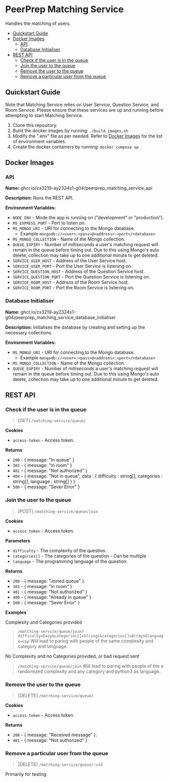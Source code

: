 # PeerPrep Matching Service

Handles the matching of users.

- [Quickstart Guide](#quickstart-guide)
- [Docker Images](#docker-images)
  - [API](#api)
  - [Database Initialiser](#database-initialiser)
- [REST API](#rest-api)
  - [Check if the user is in the queue](#check-if-the-user-is-in-the-queue)
  - [Join the user to the queue](#join-the-user-to-the-queue)
  - [Remove the user to the queue](#remove-the-user-to-the-queue)
  - [Remove a particular user from the queue](#remove-a-particular-user-from-the-queue)

## Quickstart Guide

Note that Matching Service relies on User Service, Question Service, and Room Service. Please ensure that these services are up and running before attempting to start Matching Service.

1. Clone this repository.
2. Build the docker images by running: `./build_images.sh`
3. Modify the ".env" file as per needed. Refer to [Docker Images](#docker-images) for the list of environment variables.
4. Create the docker containers by running: `docker compose up`

## Docker Images

### API

**Name:** ghcr.io/cs3219-ay2324s1-g04/peerprep_matching_service_api

**Description:** Runs the REST API.

**Environment Variables:**

- `NODE_ENV` - Mode the app is running on ("development" or "production").
- `MS_EXPRESS_PORT` - Port to listen on.
- `MS_MONGO_URI` - URI for connecting to the Mongo database.
  - Example `mongodb://<user>:<pass>@<address>:<port>/<database>`
- `MS_MONGO_COLLECTION` - Name of the Mongo collection.
- `QUEUE_EXPIRY` - Number of milliseconds a user's matching request will remain in the queue before timing out. Due to this using Mongo's auto delete, collection may take up to one additional minute to get deleted.
- `SERVICE_USER_HOST` - Address of the User Service host.
- `SERVICE_USER_PORT` - Port the User Service is listening on.
- `SERVICE_QUESTION_HOST` - Address of the Question Service host.
- `SERVICE_QUESTION_PORT` - Port the Question Service is listening on.
- `SERVICE_ROOM_HOST` - Address of the Room Service host.
- `SERVICE_ROOM_PORT` - Port the Room Service is listening on.

### Database Initialiser

**Name:** ghcr.io/cs3219-ay2324s1-g04/peerprep_matching_service_database_initialiser

**Description:** Initialises the database by creating and setting up the necessary collections.

**Environment Variables:**

- `MS_MONGO_URI` - URI for connecting to the Mongo database.
  - Example `mongodb://<user>:<pass>@<address>:<port>/<database>`
- `MS_MONGO_COLLECTION` - Name of the Mongo collection.
- `QUEUE_EXPIRY` - Number of milliseconds a user's matching request will remain in the queue before timing out. Due to this using Mongo's auto delete, collection may take up to one additional minute to get deleted.

## REST API

### Check if the user is in the queue

> [GET] `/matching-service/queue/`

**Cookies**

- `access-token` - Access token.

**Returns**

- `200` - { message: "In queue" }
- `303` - { message: "In room" }
- `401` - { message: "Not authorized" }
- `404` - { message: "Not in queue", data : { difficulty : string[], categories : string[], language : string[] } }
- `500` - { message: "Sever Error" }

### Join the user to the queue

> [POST] `/matching-service/queue/join`

**Cookies**

- `access_token` - Access token.

**Parameters**

- `difficulty` - The complexity of the question.
- `categories[]` - The categories of the question - Can be multiple
- `language` - The programming language of the question

**Returns**

- `200` - { message: "Joined queue" }.
- `303` - { message: "In room" }
- `401` - { message: "Not authorized" }
- `409` - { message: "Already in queue" }
- `500` - { message: "Sever Error" }

**Examples**

Complexity and Categories provided
> `/matching-service/queue/join?difficulty=Easy&categories[]=Strings&categories[]=Arrays&language=cpp`
Will lead to paring with people of the same complexity and category and language.

No Complexity and no Categories provided, or bad request sent
> `/matching-service/queue/join`
Will lead to paring with people of the a randomized complexity and any category and python3 as language.


### Remove the user to the queue

> [DELETE] `/matching-service/queue/`

**Cookies**

- `access-token` - Access token.

**Returns**

- `200` - { message: "Received message" }.
- `401` - { message: "Not authorized" }

### Remove a particular user from the queue

> [DELETE] `/matching-service/queue/:uid`

Primarily for testing
